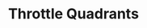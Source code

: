 ---
    category: hardware
    title: Throttle Quadrants
    description: >-
        CASA approved Category B Synthetic Trainer for recency only by rated instrument pilots including new Australian Private Pilot IFR rating. Training towards instrument rating not approved. Meets CASA FSD2. Ideal for pilots wanting a legally logable trainer for home use.
    image:
        src: /images/throttle.jpg
        alt: Helicopter hero image
    keywords: ['elite', 'igate', 'simulators', 'helicopter']
---